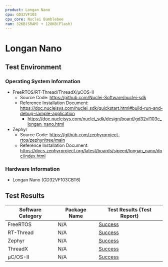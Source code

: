 ```yaml
---
product: Longan Nano
cpu: GD32VF103
cpu_core: Nuclei Bumblebee
ram: 32KB(SRAM) + 128KB(Flash)
---
```


# Longan Nano

## Test Environment

### Operating System Information

- FreeRTOS/RT-Thread/ThreadX/μCOS-II
    - Source Code: https://github.com/Nuclei-Software/nuclei-sdk
    - Reference Installation Document: https://doc.nucleisys.com/nuclei_sdk/quickstart.html#build-run-and-debug-sample-application
        - https://doc.nucleisys.com/nuclei_sdk/design/board/gd32vf103c_longan_nano.html
- Zephyr
    - Source Code: https://github.com/zephyrproject-rtos/zephyr/tree/main
    - Reference Installation Document: https://docs.zephyrproject.org/latest/boards/sipeed/longan_nano/doc/index.html

### Hardware Information

- Longan Nano (GD32VF103CBT6)

## Test Results

| Software Category | Package Name | Test Results (Test Report) |
| ----------------- | ------------ | -------------------------- |
| FreeRTOS          | N/A          | [Success][FreeRTOS]        |
| RT-Thread         | N/A          | [Success][RT-Thread]       |
| Zephyr            | N/A          | [Success][Zephyr]          |
| ThreadX           | N/A          | [Success][ThreadX]         |
| μC/OS-II          | N/A          | [Success][uCOSII]          |

[FreeRTOS]: ./FreeRTOS/README.md
[RT-Thread]: ./RT-Thread/README.md
[ThreadX]: ./ThreadX/README.md
[Zephyr]: ./Zephyr/README.md
[uCOSII]: ./uCOSII/README.md
